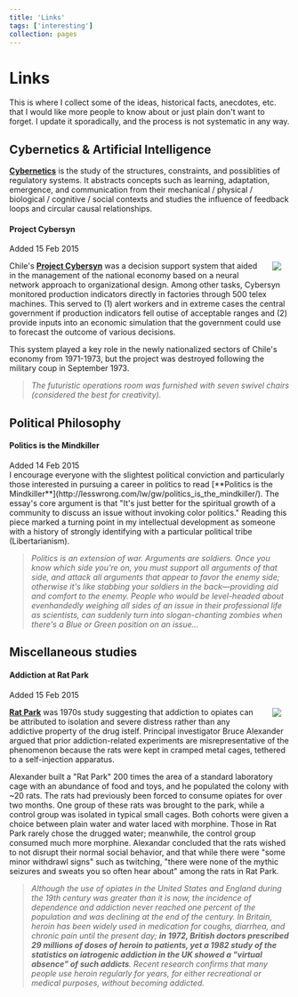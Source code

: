 ```yaml
---
title: 'Links'
tags: ['interesting']
collection: pages
---
```



# Links

This is where I collect some of the ideas, historical facts, anecdotes, etc. that I would like more people to know about or just plain don't want to forget. I update it sporadically, and the process is not systematic in any way.



## Cybernetics & Artificial Intelligence

[**Cybernetics**](http://en.wikipedia.org/wiki/Cybernetics) is the study of the structures, constraints, and possiblities of regulatory systems. It abstracts concepts such as learning, adaptation, emergence, and communication from their mechanical / physical / biological / cognitive / social contexts and studies the influence of feedback loops and circular causal relationships.

#### Project Cybersyn
<div class='time'>Added 15 Feb 2015</div>
<img src='http://www.redpepper.org.uk/wp-content/uploads/cybersyn.jpg' style='float:right; margin:15px; max-width:60%'/>

Chile's [**Project Cybersyn**](http://en.wikipedia.org/wiki/Project_Cybersyn) was a decision support system that aided in the management of the national economy based on a neural network approach to organizational design. Among other tasks, Cybersyn monitored production indicators directly in factories through 500 telex machines. This served to (1) alert workers and in extreme cases the central government if production indicators fell outise of acceptable ranges and (2) provide inputs into an economic simulation that the government could use to forecast the outcome of various decisions.

This system played a key role in the newly nationalized sectors of Chile's economy from 1971-1973, but the project was destroyed following the military coup in September 1973.

> *The futuristic operations room was furnished with seven swivel chairs (considered the best for creativity).*




<!-- ## Rationality & Cognitive Biases -->



## Political Philosophy

#### Politics is the Mindkiller
<div class='time'>Added 14 Feb 2015</div>
I encourage everyone with the slightest political conviction and particularly those interested in pursuing a career in politics to read [**Politics is the Mindkiller**](http://lesswrong.com/lw/gw/politics_is_the_mindkiller/). The essay's core argument is that "It's just better for the spiritual growth of a community to discuss an issue without invoking color politics." Reading this piece marked a turning point in my intellectual development as someone with a history of strongly identifying with a particular political tribe (Libertarianism).

> *Politics is an extension of war.  Arguments are soldiers.  Once you know which side you're on, you must support all arguments of that side, and attack all arguments that appear to favor the enemy side; otherwise it's like stabbing your soldiers in the back—providing aid and comfort to the enemy.  People who would be level-headed about evenhandedly weighing all sides of an issue in their professional life as scientists, can suddenly turn into slogan-chanting zombies when there's a Blue or Green position on an issue...*




## Miscellaneous studies

#### Addiction at Rat Park
<div class='time'>Added 15 Feb 2015</div>
<img src='http://sos.fishki.net/upload/en/201309/18/13402/d501eedb0fa9212d323b6b6d7681fa7f.png' style='float:right; margin:15px; max-width:50%'>

[**Rat Park**](http://en.wikipedia.org/wiki/Rat_Park?utm_source=hackernewsletter&utm_medium=email&utm_term=learn) was 1970s study suggesting that addiction to opiates can be attributed to isolation and severe distress rather than any addictive property of the drug istelf. Principal investigator Bruce Alexander argued that prior addiction-related experiments are misrepresentative of the phenomenon because the rats were kept in cramped metal cages, tethered to a self-injection apparatus.

Alexander built a "Rat Park" 200 times the area of a standard laboratory cage with an abundance of food and toys, and he populated the colony with ~20 rats. The rats had previously been forced to consume opiates for over two months. One group of these rats was brought to the park, while a control group was isolated in typical small cages. Both cohorts were given a choice between plain water and water laced with morphine. Those in Rat Park rarely chose the drugged water; meanwhile, the control group consumed much more morphine. Alexandar concluded that the rats wished to not disrupt their normal social behavior, and that while there were "some minor withdrawl signs" such as twitching, "there were none of the mythic seizures and sweats you so often hear about" among the rats in Rat Park.

> *Although the use of opiates in the United States and England during the 19th century was greater than it is now, the incidence of dependence and addiction never reached one percent of the population and was declining at the end of the century. In Britain, heroin has been widely used in medication for coughs, diarrhea, and chronic pain until the present day; **in 1972, British doctors prescribed 29 millions of doses of heroin to patients, yet a 1982 study of the statistics on iatrogenic addiction in the UK showed a "virtual absence" of such addicts**. Recent research confirms that many people use heroin regularly for years, for either recreational or medical purposes, without becoming addicted.*
